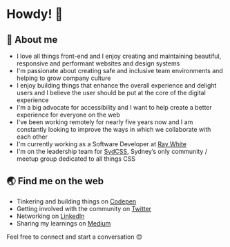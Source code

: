 # Howdy! 👋

## 📖 About me

- I love all things front-end and I enjoy creating and maintaining beautiful, responsive and performant websites and design systems
- I'm passionate about creating safe and inclusive team environments and helping to grow company culture
- I enjoy building things that enhance the overall experience and delight users and I believe the user should be put at the core of the digital experience
- I'm a big advocate for accessibility and I want to help create a better experience for everyone on the web
- I've been working remotely for nearly five years now and I am constantly looking to improve the ways in which we collaborate with each other
- I'm currently working as a Software Developer at [Ray White](https://www.raywhite.com/)
- I'm on the leadership team for [SydCSS](https://www.meetup.com/en-AU/SydCSS/), Sydney’s only community / meetup group dedicated to all things CSS

## 🌏 Find me on the web

- Tinkering and building things on [Codepen](https://codepen.io/GemmaCroad)
- Getting involved with the community on [Twitter](https://twitter.com/Gemma_Croad)
- Networking on [LinkedIn](https://www.linkedin.com/in/gemmacroad/)
- Sharing my learnings on [Medium](https://medium.com/@gemma.croad)

Feel free to connect and start a conversation 😊
